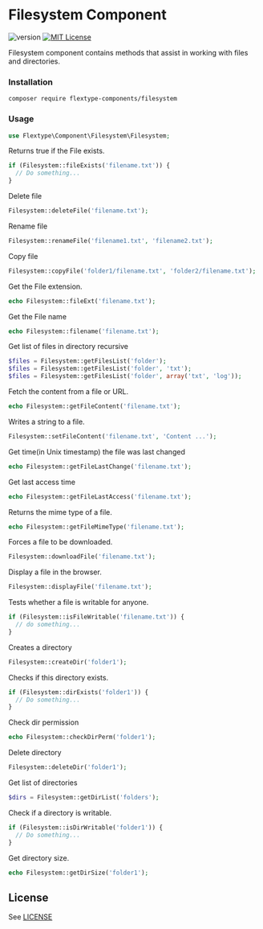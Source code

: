 # Filesystem Component
![version](https://img.shields.io/badge/version-1.1.1-brightgreen.svg?style=flat-square "Version")
[![MIT License](https://img.shields.io/badge/license-MIT-blue.svg?style=flat-square)](https://github.com/flextype-components/filesystem/blob/master/LICENSE)

Filesystem component contains methods that assist in working with files and directories.

### Installation

```
composer require flextype-components/filesystem
```

### Usage

```php
use Flextype\Component\Filesystem\Filesystem;
```

Returns true if the File exists.
```php
if (Filesystem::fileExists('filename.txt')) {
  // Do something...
}
```

Delete file
```php
Filesystem::deleteFile('filename.txt');
```

Rename file
```php
Filesystem::renameFile('filename1.txt', 'filename2.txt');
```

Copy file
```php
Filesystem::copyFile('folder1/filename.txt', 'folder2/filename.txt');
```

Get the File extension.
```php
echo Filesystem::fileExt('filename.txt');
```

Get the File name
```php
echo Filesystem::filename('filename.txt');
```

Get list of files in directory recursive
```php
$files = Filesystem::getFilesList('folder');
$files = Filesystem::getFilesList('folder', 'txt');
$files = Filesystem::getFilesList('folder', array('txt', 'log'));
```

Fetch the content from a file or URL.
```php
echo Filesystem::getFileContent('filename.txt');
```

Writes a string to a file.
```php
Filesystem::setFileContent('filename.txt', 'Content ...');
```

Get time(in Unix timestamp) the file was last changed
```php
echo Filesystem::getFileLastChange('filename.txt');
```

Get last access time
```php
echo Filesystem::getFileLastAccess('filename.txt');
```

Returns the mime type of a file.
```php
echo Filesystem::getFileMimeType('filename.txt');
```

Forces a file to be downloaded.
```php
Filesystem::downloadFile('filename.txt');
```

Display a file in the browser.
```php
Filesystem::displayFile('filename.txt');
```

Tests whether a file is writable for anyone.
```php
if (Filesystem::isFileWritable('filename.txt')) {
  // do something...
}
```

Creates a directory
```php
Filesystem::createDir('folder1');
```

Checks if this directory exists.
```php
if (Filesystem::dirExists('folder1')) {
  // Do something...
}
```  

Check dir permission
```php
echo Filesystem::checkDirPerm('folder1');
```

Delete directory
```php
Filesystem::deleteDir('folder1');
```

Get list of directories
```php
$dirs = Filesystem::getDirList('folders');
```

Check if a directory is writable.
```php
if (Filesystem::isDirWritable('folder1')) {
  // Do something...
}
```

Get directory size.
```php
echo Filesystem::getDirSize('folder1');
```

## License
See [LICENSE](https://github.com/flextype-components/filesystem/blob/master/LICENSE)
